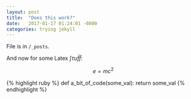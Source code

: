```yaml
---
layout: post
title:  "Does this work?"
date:   2017-01-17 01:24:01 -0800
categories: trying jekyll
---
```

File is in `/_posts`.

And now for some Latex $\int\tau u\bar{f}\hat{f}$:

$$ e = mc^{2} $$


{% highlight ruby %}
def a_bit_of_code(some_val):
  return some_val
{% endhighlight %}
